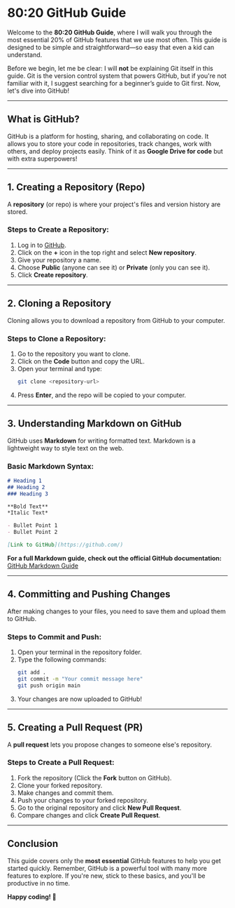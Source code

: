 # 80:20 GitHub Guide

Welcome to the **80:20 GitHub Guide**, where I will walk you through the most essential 20% of GitHub features that we use most often. This guide is designed to be simple and straightforward—so easy that even a kid can understand.

Before we begin, let me be clear: I will **not** be explaining Git itself in this guide. Git is the version control system that powers GitHub, but if you're not familiar with it, I suggest searching for a beginner’s guide to Git first. Now, let's dive into GitHub!

---

## What is GitHub?
GitHub is a platform for hosting, sharing, and collaborating on code. It allows you to store your code in repositories, track changes, work with others, and deploy projects easily. Think of it as **Google Drive for code** but with extra superpowers!

---

## 1. Creating a Repository (Repo)
A **repository** (or repo) is where your project's files and version history are stored.

### Steps to Create a Repository:
1. Log in to [GitHub](https://github.com/).
2. Click on the **+** icon in the top right and select **New repository**.
3. Give your repository a name.
4. Choose **Public** (anyone can see it) or **Private** (only you can see it).
5. Click **Create repository**.

---

## 2. Cloning a Repository
Cloning allows you to download a repository from GitHub to your computer.

### Steps to Clone a Repository:
1. Go to the repository you want to clone.
2. Click on the **Code** button and copy the URL.
3. Open your terminal and type:
   ```sh
   git clone <repository-url>
   ```
4. Press **Enter**, and the repo will be copied to your computer.

---

## 3. Understanding Markdown on GitHub
GitHub uses **Markdown** for writing formatted text. Markdown is a lightweight way to style text on the web.

### Basic Markdown Syntax:
```md
# Heading 1
## Heading 2
### Heading 3

**Bold Text**
*Italic Text*

- Bullet Point 1
- Bullet Point 2

[Link to GitHub](https://github.com/)

```
**For a full Markdown guide, check out the official GitHub documentation:** [GitHub Markdown Guide](https://guides.github.com/features/mastering-markdown/)

---

## 4. Committing and Pushing Changes
After making changes to your files, you need to save them and upload them to GitHub.

### Steps to Commit and Push:
1. Open your terminal in the repository folder.
2. Type the following commands:
   ```sh
   git add .
   git commit -m "Your commit message here"
   git push origin main
   ```
3. Your changes are now uploaded to GitHub!

---

## 5. Creating a Pull Request (PR)
A **pull request** lets you propose changes to someone else's repository.

### Steps to Create a Pull Request:
1. Fork the repository (Click the **Fork** button on GitHub).
2. Clone your forked repository.
3. Make changes and commit them.
4. Push your changes to your forked repository.
5. Go to the original repository and click **New Pull Request**.
6. Compare changes and click **Create Pull Request**.

---

## Conclusion
This guide covers only the **most essential** GitHub features to help you get started quickly. Remember, GitHub is a powerful tool with many more features to explore. If you're new, stick to these basics, and you'll be productive in no time.

**Happy coding! 🚀**

